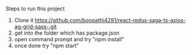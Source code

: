 Steps to run this project

  1. Clone it https://github.com/boopathi4291/react-redux-saga-ts-axios-ag-grid-sass-.git
  2. get into the folder which has package.json
  3. open command prompt and try "npm install"
  4. once done try "npm start"
  
